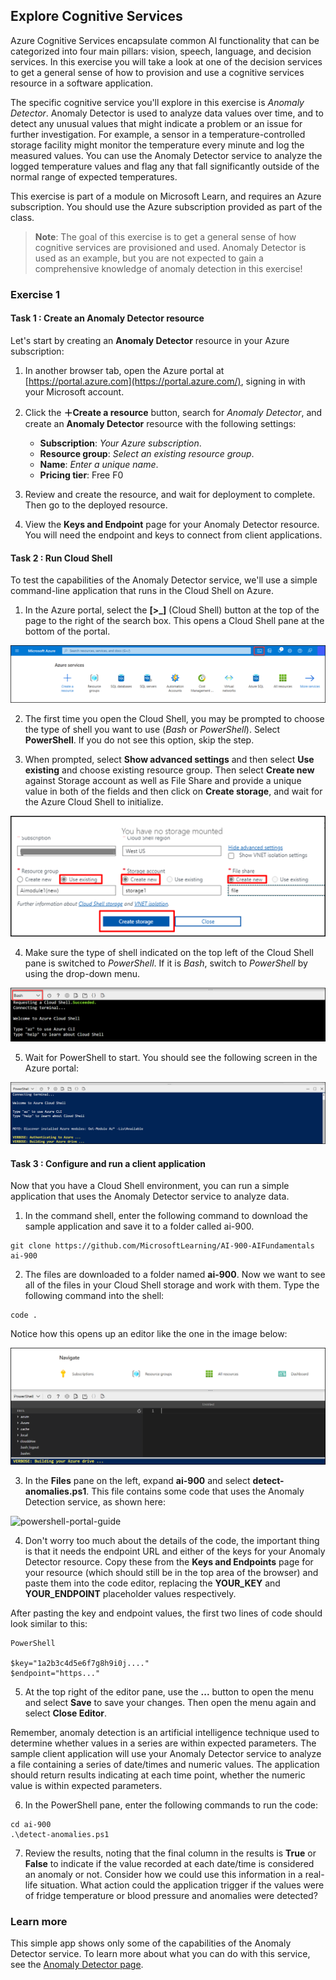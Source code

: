 ## Explore Cognitive Services

Azure Cognitive Services encapsulate common AI functionality that can be categorized into four main pillars: vision, speech, language, and decision services. In this exercise you will take a look at one of the decision services to get a general sense of how to provision and use a cognitive services resource in a software application.

The specific cognitive service you'll explore in this exercise is *Anomaly Detector*. Anomaly Detector is used to analyze data values over time, and to detect any unusual values that might indicate a problem or an issue for further investigation. For example, a sensor in a temperature-controlled storage facility might monitor the temperature every minute and log the measured values. You can use the Anomaly Detector service to analyze the logged temperature values and flag any that fall significantly outside of the normal range of expected temperatures.

This exercise is part of a module on Microsoft Learn, and requires an Azure subscription. You should use the Azure subscription provided as part of the class.

> **Note**: The goal of this exercise is to get a general sense of how cognitive services are provisioned and used. Anomaly Detector is used as an example, but you are not expected to gain a comprehensive knowledge of anomaly detection in this exercise!

### Exercise 1

#### Task 1 : Create an Anomaly Detector resource

Let's start by creating an  **Anomaly Detector**  resource in your Azure subscription:

1. In another browser tab, open the Azure portal at  [https://portal.azure.com](https://portal.azure.com/), signing in with your Microsoft account.
    
2.  Click the  **＋Create a resource**  button, search for  _Anomaly Detector_, and create an  **Anomaly Detector**  resource with the following settings:
    
    -   **Subscription**:  _Your Azure subscription_.
    -   **Resource group**:  _Select an existing resource group_.
    -   **Name**:  _Enter a unique name_.
    -   **Pricing tier**: Free F0
3.  Review and create the resource, and wait for deployment to complete. Then go to the deployed resource.
    
4.  View the  **Keys and Endpoint**  page for your Anomaly Detector resource. You will need the endpoint and keys to connect from client applications.
  
#### Task 2 : Run Cloud Shell

To test the capabilities of the Anomaly Detector service, we'll use a simple command-line application that runs in the Cloud Shell on Azure.

1. In the Azure portal, select the **[>_]** (Cloud Shell) button at the top of the page to the right of the search box. This opens a Cloud Shell pane at the bottom of the portal.

![powershell-portal-guide](../media/powershell-portal-guide-1.png)

2. The first time you open the Cloud Shell, you may be prompted to choose the type of shell you want to use (_Bash_  or  _PowerShell_). Select  **PowerShell**. If you do not see this option, skip the step.

3. When prompted, select **Show advanced settings** and then select **Use existing** and choose existing resource group. Then select **Create new** against Storage account as well as File Share and provide a unique value in both of the fields and then click on **Create storage**, and wait for the Azure Cloud Shell to initialize.

![powershell-portal-guide](../media/Ai-900p1.png)

4. Make sure the type of shell indicated on the top left of the Cloud Shell pane is switched to  _PowerShell_. If it is  _Bash_, switch to  _PowerShell_  by using the drop-down menu.

![powershell-portal-guide](../media/powershell-portal-guide-3.png)

5. Wait for PowerShell to start. You should see the following screen in the Azure portal:

![powershell-portal-guide](../media/powershell-prompt.png)

#### Task 3 : Configure and run a client application

Now that you have a Cloud Shell environment, you can run a simple application that uses the Anomaly Detector service to analyze data.

1. In the command shell, enter the following command to download the sample application and save it to a folder called ai-900.


```
git clone https://github.com/MicrosoftLearning/AI-900-AIFundamentals ai-900
```

2. The files are downloaded to a folder named **ai-900**. Now we want to see all of the files in your Cloud Shell storage and work with them. Type the following command into the shell:

```
code .
```

Notice how this opens up an editor like the one in the image below:

![powershell-portal-guide](../media/powershell-portal-guide-4.png)

3. In the  **Files**  pane on the left, expand  **ai-900**  and select  **detect-anomalies.ps1**. This file contains some code that uses the Anomaly Detection service, as shown here:

![powershell-portal-guide](../media/analyze-image-code.png)

4. Don't worry too much about the details of the code, the important thing is that it needs the endpoint URL and either of the keys for your Anomaly Detector resource. Copy these from the  **Keys and Endpoints**  page for your resource (which should still be in the top area of the browser) and paste them into the code editor, replacing the  **YOUR_KEY**  and  **YOUR_ENDPOINT**  placeholder values respectively.

After pasting the key and endpoint values, the first two lines of code should look similar to this:

```
PowerShell

$key="1a2b3c4d5e6f7g8h9i0j...."    
$endpoint="https..."
```

5. At the top right of the editor pane, use the  **...**  button to open the menu and select  **Save**  to save your changes. Then open the menu again and select  **Close Editor**.

Remember, anomaly detection is an artificial intelligence technique used to determine whether values in a series are within expected parameters. The sample client application will use your Anomaly Detector service to analyze a file containing a series of date/times and numeric values. The application should return results indicating at each time point, whether the numeric value is within expected parameters.

6. In the PowerShell pane, enter the following commands to run the code:

```
cd ai-900
.\detect-anomalies.ps1
```

7. Review the results, noting that the final column in the results is  **True**  or  **False**  to indicate if the value recorded at each date/time is considered an anomaly or not. Consider how we could use this information in a real-life situation. What action could the application trigger if the values were of fridge temperature or blood pressure and anomalies were detected?

### Learn more
This simple app shows only some of the capabilities of the Anomaly Detector service. To learn more about what you can do with this service, see the  [Anomaly Detector page](https://azure.microsoft.com/services/cognitive-services/anomaly-detector/).
